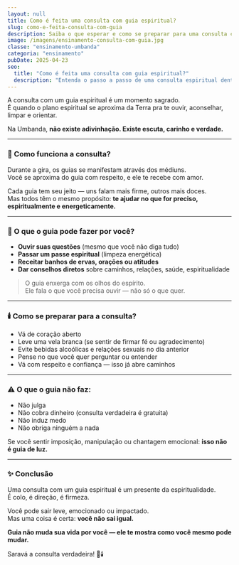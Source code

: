 ```yaml
---
layout: null
title: Como é feita uma consulta com guia espiritual?
slug: como-e-feita-consulta-com-guia
description: Saiba o que esperar e como se preparar para uma consulta com um guia espiritual na Umbanda.
image: /imagens/ensinamento-consulta-com-guia.jpg
classe: "ensinamento-umbanda"
categoria: "ensinamento"
pubDate: 2025-04-23
seo:
  title: "Como é feita uma consulta com guia espiritual?"
  description: "Entenda o passo a passo de uma consulta espiritual dentro da Umbanda e como esse momento pode te orientar com amor e verdade."
---
```

A consulta com um guia espiritual é um momento sagrado.  
É quando o plano espiritual se aproxima da Terra pra te ouvir, aconselhar, limpar e orientar.

Na Umbanda, **não existe adivinhação. Existe escuta, carinho e verdade.**

---

### 🌿 Como funciona a consulta?

Durante a gira, os guias se manifestam através dos médiuns.  
Você se aproxima do guia com respeito, e ele te recebe com amor.

Cada guia tem seu jeito — uns falam mais firme, outros mais doces.  
Mas todos têm o mesmo propósito: **te ajudar no que for preciso, espiritualmente e energeticamente.**

---

### 🧿 O que o guia pode fazer por você?

- **Ouvir suas questões** (mesmo que você não diga tudo)
- **Passar um passe espiritual** (limpeza energética)
- **Receitar banhos de ervas, orações ou atitudes**
- **Dar conselhos diretos** sobre caminhos, relações, saúde, espiritualidade

> O guia enxerga com os olhos do espírito.  
> Ele fala o que você precisa ouvir — não só o que quer.

---

### 🕯️ Como se preparar para a consulta?

- Vá de coração aberto  
- Leve uma vela branca (se sentir de firmar fé ou agradecimento)  
- Evite bebidas alcoólicas e relações sexuais no dia anterior  
- Pense no que você quer perguntar ou entender  
- Vá com respeito e confiança — isso já abre caminhos

---

### ⚠️ O que o guia **não** faz:

- Não julga  
- Não cobra dinheiro (consulta verdadeira é gratuita)  
- Não induz medo  
- Não obriga ninguém a nada

Se você sentir imposição, manipulação ou chantagem emocional: **isso não é guia de luz.**

---

### ✨ Conclusão

Uma consulta com um guia espiritual é um presente da espiritualidade.  
É colo, é direção, é firmeza.

Você pode sair leve, emocionado ou impactado.  
Mas uma coisa é certa: **você não sai igual.**

**Guia não muda sua vida por você — ele te mostra como você mesmo pode mudar.**

Saravá a consulta verdadeira! 🌿🕯️
